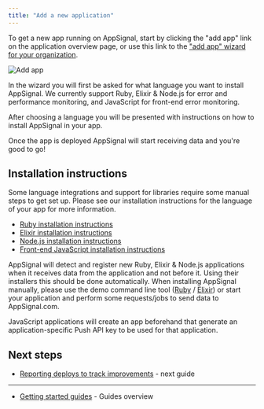```yaml
---
title: "Add a new application"
---
```


To get a new app running on AppSignal, start by clicking the "add app" link on the application overview page, or use this link to the ["add app" wizard for your organization](https://appsignal.com/redirect-to/organization?to=sites/new).

![Add app](/assets/images/screenshots/dashboard.png)

In the wizard you will first be asked for what language you want to install AppSignal. We currently support Ruby, Elixir & Node.js for error and performance monitoring, and JavaScript for front-end error monitoring.

After choosing a language you will be presented with instructions on how to install AppSignal in your app.

Once the app is deployed AppSignal will start receiving data and you're good to go!

## Installation instructions

Some language integrations and support for libraries require some manual steps to get set up. Please see our installation instructions for the language of your app for more information.

- [Ruby installation instructions](/ruby/installation.html)
- [Elixir installation instructions](/elixir/installation/)
- [Node.js installation instructions](/nodejs/installation.html)
- [Front-end JavaScript installation instructions](/front-end/installation.html)

AppSignal will detect and register new Ruby, Elixir & Node.js applications when it receives data from the application and not before it. Using their installers this should be done automatically. When installing AppSignal manually, please use the demo command line tool ([Ruby](/ruby/command-line/demo.html) / [Elixir](/elixir/command-line/demo.html)) or start your application and perform some requests/jobs to send data to AppSignal.com.

JavaScript applications will create an app beforehand that generate an application-specific Push API key to be used for that application.

## Next steps

- [Reporting deploys to track improvements](/guides/deploy-markers.html) - next guide

---

- [Getting started guides](/guides/) - Guides overview
